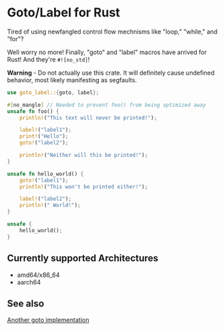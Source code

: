 # Goto/Label for Rust

Tired of using newfangled control flow mechnisms like "loop," "while,"
and "for"?

Well worry no more! Finally, "goto" and "label" macros have arrived for Rust!
And they're `#![no_std]`!

**Warning** - Do not actually use this crate. It will definitely cause
undefined behavior, most likely manifesting as segfaults.

```rust
use goto_label::{goto, label};

#[no_mangle] // Needed to prevent foo() from being optimized away
unsafe fn foo() {
    println!("This text will never be printed!");

    label!("label1");
    print!("Hello");
    goto!("label2");

    println!("Neither will this be printed!");
}

unsafe fn hello_world() {
    goto!("label1");
    println!("This won't be printed either!");

    label!("label2");
    println!(" World!");
}

unsafe {
    hello_world();
}
```

## Currently supported Architectures

* amd64/x86\_64
* aarch64

## See also

[Another goto implementation](https://github.com/clucompany/Goto)

